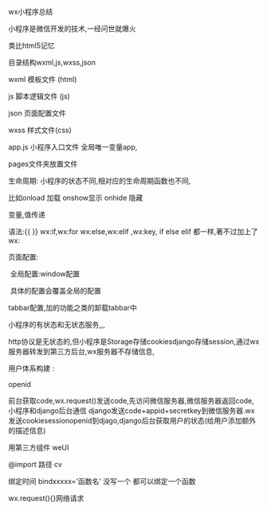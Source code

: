 wx小程序总结

小程序是微信开发的技术,一经问世就爆火

类比html5记忆

目录结构wxml,js,wxss,json

wxml  模板文件 (html)

js   脚本逻辑文件       (js)

json 页面配置文件 

wxss  样式文件(css)

app.js 小程序入口文件 全局唯一变量app,

pages文件夹放置文件 

生命周期:  小程序的状态不同,相对应的生命周期函数也不同,

比如onload 加载 onshow显示  onhide  隐藏 

 变量,值传递

语法:{{ }}  wx:if,wx:for wx:else,wx:elif ,wx:key,  if else elif 都一样,著不过加上了wx:

页面配置:

​	全局配置:window配置 

​	具体的配置会覆盖全局的配置

tabbar配置,加的功能之类的卸载tabbar中

小程序的有状态和无状态服务,,,

http协议是无状态的,但小程序是Storage存储cookiesdjango存储session,通过wx服务器转发到第三方后台,wx服务器不存储信息,

用户体系构建 :

openid

前台获取code,wx.request()发送code,先访问微信服务器,微信服务器返回code,小程序和django后台通信 django发送code+appid+secretkey到微信服务器.wx发送cookiesessionopenid到djago,django后台获取用户的状态(给用户添加额外的描述信息)

用第三方组件 weUI 

@import 路径 cv

绑定时间 bindxxxxx='函数名'   没写一个<view> 都可以绑定一个函数

wx.request(){}网络请求